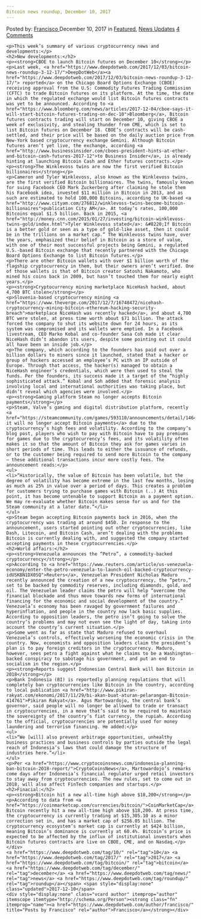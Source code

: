 ```yaml
---
Bitcoin news roundup, December 10, 2017
---
```

<article class="post-listing post-23851 post type-post status-publish format-standard has-post-thumbnail hentry  tag-545 tag-3676 tag-bitcoin tag-december tag-news tag-roundup">
    <div class="post-inner">
        <span>Posted by: <a href="https://www.deepdotweb.com/author/francisco/" title="">Francisco </a></span>
    <span>December 10, 2017</span>
    <span>in <a href="https://www.deepdotweb.com/category/deepdot-news/" rel="category tag">Featured</a>, <a href="https://www.deepdotweb.com/category/news-updates/" rel="category tag">News Updates</a></span>
    <span><a href="https://www.deepdotweb.com/2017/12/10/bitcoin-news-roundup-december-10-2017/#comments">4 Comments</a></span>
    </p>
    <div class="clear"></div>
    
    <p>This week’s summary of various cryptocurrency news and developments:</p>
    <h2>New developments:</h2>
    <p><strong>CBOE to launch Bitcoin futures on December 10</strong></p>
    <p>Last week, <a href="https://www.deepdotweb.com/2017/12/03/bitcoin-news-roundup-3-12-17/">DeepDotWeb</a><a href="https://www.deepdotweb.com/2017/12/03/bitcoin-news-roundup-3-12-17/"> reported</a> on the Chicago Board Options Exchange (CBOE) receiving approval from the U.S: Commodity Futures Trading Commission (CFTC) to trade Bitcoin futures on its platform. At the time, the date in which the regulated exchange would list Bitcoin futures contracts was yet to be announced. According to <a href="https://www.bloomberg.com/news/articles/2017-12-04/cboe-says-it-will-start-bitcoin-futures-trading-on-dec-10">Bloomberg</a>, Bitcoin futures contracts trading will start on December 10, giving CBOE a week of exclusivity, and stealing thunder from CME, which is set to list Bitcoin futures on December 18. CBOE’s contracts will be cash-settled, and their price will be based on the daily auction price from New-York based cryptocurrency exchange Gemini. Although Bitcoin futures aren’t yet live, the exchange, according <a href="http://www.businessinsider.com/cboes-president-hints-at-ether-and-bitcoin-cash-futures-2017-12">to Business Insider</a>, is already hinting at launching Bitcoin Cash and Ether futures contracts.</p>
    <p><strong>The Winklevoss twins are now the first verified Bitcoin billionaires</strong></p>
    <p>Cameron and Tyler Winklevoss, also known as the Winklevoss twins, are the first verified Bitcoin billionaires. The twins, famously known for suing Facebook CEO Mark Zuckerberg after claiming he stole them his Facebook idea, invested $11 million in Bitcoin in 2013, and as such are estimated to hold 100,000 Bitcoins, according to UK-based <a href="http://www.cityam.com/276812/winklevoss-twins-become-bitcoin-billionaires">publication City AM</a>. At today’s rates, 100,000 Bitcoins equal $1.5 billion. Back in 2015, <a href="http://money.cnn.com/2015/01/27/investing/bitcoin-winklevoss-twins-gold/index.html">Tyler Winklevoss stated</a>: &#8220;If Bitcoin is a better gold or seen as a type of gold-like asset, then it could be in the trillions on a market cap.” The Winklevoss twins have, over the years, emphasized their belief in Bitcoin as a store of value, with one of their most successful projects being Gemini, a regulated U.S.-based Bitcoin exchange that recently partnered with the Chicago Board Options Exchange to list Bitcoin futures.</p>
    <p>There are other Bitcoin wallets with over $1 billion worth of the flagship cryptocurrency in them, but their owners aren’t verified. One of those wallets is that of Bitcoin creator Satoshi Nakamoto, who mined his coins back in 2009, but hasn’t touched them for nearly eight years.</p>
    <p><strong>Cryptocurrency mining marketplace NiceHash hacked, about 4,700 BTC stolen</strong></p>
    <p>Slovenia-based cryptocurrency mining <a href="https://www.theverge.com/2017/12/7/16748472/nicehash-cryptocurrency-mining-bitcoin-ethereum-hacking-security-breach">marketplace NiceHash was recently hacked</a>, and about 4,700 BTC were stolen, at press time worth about $71 billion. The attack forced the company to shut its website down for 24 hours, as its system was compromised and its wallets were emptied. In a Facebook livestream, CEO Marko Kobal and co-founder Sasa Coh made it clear NiceHash didn’t abandon its users, despite some pointing out it could all have been an inside job.</p>
    <p>The company, which according to the founders has paid out over a billion dollars to miners since it launched, stated that a hacker or group of hackers accessed an employee’s PC with an IP outside of Europe. Through that access, the hacker(s) managed to obtain a NiceHash engineer’s credentials, which were then used to steal the funds. Per the founders, its success made it a target of the “highly sophisticated attack.” Kobal and Soh added that forensic analysis involving local and international authorities was taking place, but didn’t reveal which agencies were involved.</p>
    <p><strong>Gaming platform Steam no longer accepts Bitcoin payments</strong></p>
    <p>Steam, Valve’s gaming and digital distribution platform, recently <a href="https://steamcommunity.com/games/593110/announcements/detail/1464096684955433613">announced it will no longer accept Bitcoin payments</a> due to the cryptocurrency’s high fees and volatility. According to the company’s blog post, players who wish to pay with Bitcoin have to pay premiums for games due to the cryptocurrency’s fees, and its volatility often makes it so that the amount of Bitcoin they ask for games varies in short periods of time. This leads to either the issuance of refunds, or to the customer being required to send more Bitcoin to the company – these additional transactions incur more costly fees. The announcement reads:</p>
    <ul>
    <li>“Historically, the value of Bitcoin has been volatile, but the degree of volatility has become extreme in the last few months, losing as much as 25% in value over a period of days. This creates a problem for customers trying to purchase games with Bitcoin (..) At this point, it has become untenable to support Bitcoin as a payment option. We may re-evaluate whether Bitcoin makes sense for us and for the Steam community at a later date.”</li>
    </ul>
    <p>Steam began accepting Bitcoin payments back in 2016, when the cryptocurrency was trading at around $450. In response to the announcement, users started pointing out other cryptocurrencies, like Dash, Litecoin, and Bitcoin Cash, aren’t dealing with the problems Bitcoin is currently dealing with, and suggested the company started accepting payments in these cryptocurrencies.</p>
    <h2>World affairs:</h2>
    <p><strong>Venezuela announces the “Petro”, a commodity-backed cryptocurrency</strong></p>
    <p>According to <a href="https://www.reuters.com/article/us-venezuela-economy/enter-the-petro-venezuela-to-launch-oil-backed-cryptocurrency-idUSKBN1DX0SQ">Reuters</a>, Venezuelan President Nicholas Maduro recently announced the creation of a new cryptocurrency, the “petro,” set to be backed by commodity reserves, including diamonds, gold, and oil. The Venezuelan leader claims the petro will help “overcome the financial blockade and thus move towards new forms of international financing for the economic and social development of the country.” Venezuela’s economy has been ravaged by government failures and hyperinflation, and people in the country now lack basic supplies. According to opposition leaders, the petro isn’t going to solve the country’s problems and may not even see the light of day, taking into account the country’s current situation.</p>
    <p>Some went as far as state that Maduro refused to overhaul Venezuela’s controls, effectively worsening the economic crisis in the country. Now, economists and opposition leaders claim the president’s plan is to pay foreign creditors in the cryptocurrency. Maduro, however, sees petro a fight against what he claims to be a Washington-backed conspiracy to sabotage his government, and put an end to socialism in the region.</p>
    <p><strong>Reports suggest Indonesian Central Bank will ban Bitcoin in 2018</strong></p>
    <p>Bank Indonesia (BI) is reportedly planning regulations that will completely ban cryptocurrencies like Bitcoin in the country, according to local publication <a href="http://www.pikiran-rakyat.com/ekonomi/2017/11/29/bi-akan-buat-aturan-pelarangan-Bitcoin-414761">Pikiran Rakyat</a>. Agus Martowardojo, the central bank’s governor, said people will no longer be allowed to trade or transact in cryptocurrencies, in a move that’s said to be required to maintain the sovereignty of the country’s fiat currency, the rupiah. According to the official, cryptocurrencies are potentially used for money laundering and terrorism financing. He added:</p>
    <ul>
    <li>“We [will] also prevent arbitrage opportunities, unhealthy business practices and business controls by parties outside the legal reach of Indonesia’s laws that could damage the structure of industries here.”</li>
    </ul>
    <p>Per <a href="https://www.cryptocoinsnews.com/indonesia-planning-ban-bitcoin-2018-report/">CryptoCoinsNews</a>, Martowardojo’s remarks come days after Indonesia’s financial regulator urged retail investors to stay away from cryptocurrencies. The new rules, set to come out in 2018, will also affect FinTech companies and startups.</p>
    <h2>Finacial:</h2>
    <p><strong>Bitcoin hit a new all-time high above $18,200</strong></p>
    <p>According to data from <a href="https://coinmarketcap.com/currencies/bitcoin/">CoinMarketCap</a>, Bitcoin recently hit a new all-time high above $18,200. At press time, the cryptocurrency is currently trading at $15,305.10 as a minor correction set in, and has a market cap of $256.05 billion. The cryptocurrency ecosystem’s market cap is currently at $424 billion, meaning Bitcoin’s dominance is currently at 60.4%. Bitcoin’s price is expected to be affected by the influx of institutional investors when Bitcoin futures contracts are live on CBOE, CME, and on Nasdaq.</p>
    </div>
    <a href="https://www.deepdotweb.com/tag/10/" rel="tag">10</a> <a href="https://www.deepdotweb.com/tag/2017/" rel="tag">2017</a> <a href="https://www.deepdotweb.com/tag/bitcoin/" rel="tag">bitcoin</a> <a href="https://www.deepdotweb.com/tag/december/" rel="tag">december</a> <a href="https://www.deepdotweb.com/tag/news/" rel="tag">news</a> <a href="https://www.deepdotweb.com/tag/roundup/" rel="tag">roundup</a></span> <span style="display:none" class="updated">2017-12-10</span>
    <div style="display:none" class="vcard author" itemprop="author" itemscope itemtype="http://schema.org/Person"><strong class="fn" itemprop="name"><a href="https://www.deepdotweb.com/author/francisco/" title="Posts by Francisco" rel="author">Francisco</a></strong></div>
    
